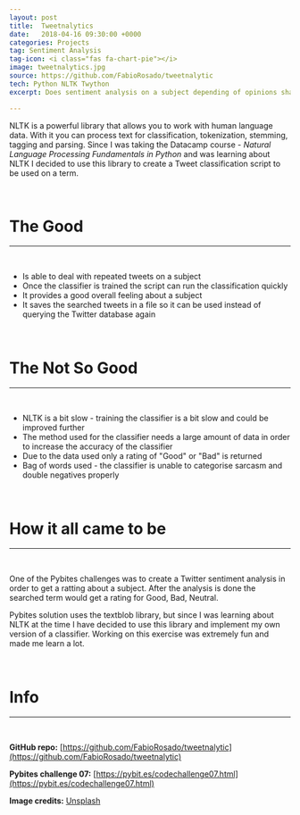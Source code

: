 ```yaml
---
layout: post
title:  Tweetnalytics
date:   2018-04-16 09:30:00 +0000
categories: Projects
tag: Sentiment Analysis
tag-icon: <i class="fas fa-chart-pie"></i>
image: tweetnalytics.jpg
source: https://github.com/FabioRosado/tweetnalytic
tech: Python NLTK Twython
excerpt: Does sentiment analysis on a subject depending of opinions shared on twitter by using the NLTK library.

---
```

NLTK is a powerful library that allows you to work with human language data. With it you can process text for classification, tokenization, stemming, tagging and parsing. Since I was taking the Datacamp course - _Natural Language Processing Fundamentals in Python_ and was learning about NLTK I decided to use this library to create a Tweet classification script to be used on a term.

&nbsp;
# The Good
------
&nbsp;

- Is able to deal with repeated tweets on a subject
- Once the classifier is trained the script can run the classification quickly
- It provides a good overall feeling about a subject
- It saves the searched tweets in a file so it can be used instead of querying the Twitter database again

&nbsp;
# The Not So Good
------
&nbsp;
- NLTK is a bit slow - training the classifier is a bit slow and could be improved further
- The method used for the classifier needs a large amount of data in order to increase the accuracy of the classifier
- Due to the data used only a rating of "Good" or "Bad" is returned
- Bag of words used - the classifier is unable to categorise sarcasm and double negatives properly


&nbsp;
# How it all came to be
------
&nbsp;

One of the Pybites challenges was to create a Twitter sentiment analysis in order to get a ratting about a subject. After the analysis is done the searched term would get a rating for Good, Bad, Neutral.

Pybites solution uses the textblob library, but since I was learning about NLTK at the time I have decided to use this library and implement my own version of a classifier. Working on this exercise was extremely fun and made me learn a lot.


&nbsp;
# Info
------
&nbsp;

**GitHub repo:** [https://github.com/FabioRosado/tweetnalytic](https://github.com/FabioRosado/tweetnalytic)

**Pybites challenge 07:** [https://pybit.es/codechallenge07.html](https://pybit.es/codechallenge07.html)

**Image credits:** [Unsplash](https://unsplash.com/photos/FumjLlfuvhg)